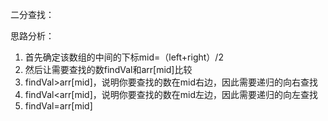 二分查找：

思路分析：

1. 首先确定该数组的中间的下标mid=（left+right）/2
2. 然后让需要查找的数findVal和arr[mid]比较
3. findVal>arr[mid]，说明你要查找的数在mid右边，因此需要递归的向右查找
4. findVal<arr[mid]，说明你要查找的数在mid左边，因此需要递归的向左查找
5. findVal=arr[mid]